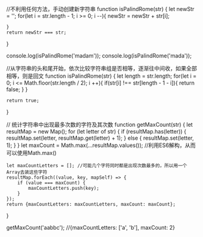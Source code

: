 //不利用任何方法，手动创建新字符串
function isPalindRome(str) {
    let newStr = '';
    for(let i = str.length - 1; i >= 0; i --){
        newStr = newStr + str[i];

    }
    return newStr === str;

}

console.log(isPalindRome('madam'));
console.log(isPalindRome('mada')); 


//从字符串的头和尾开始，依次比较字符串组是否相等，逐渐往中间收，如果全部相等，则是回文
function isPalindRome(str) {
    let length = str.length;
    for(let i = 0; i <= Math.floor(str.length / 2); i ++){
        if(str[i] !== str[length - 1 - i]){
            return false;
        }
    }

    return true;

}


// 统计字符串中出现最多次数的字符及其次数
function getMaxCount(str) {
    let resultMap = new Map();
    for (let letter of str) {
        if (resultMap.has(letter)) {
            resultMap.set(letter, resultMap.get(letter) + 1);
        } else {
            resultMap.set(letter, 1);
        }
    }
    let maxCount = Math.max(...resultMap.values()); //利用ES6解构，从而可以使用Math.max()

    let maxCountLetters = []; //可能几个字符同时都是出现次数最多的，所以用一个Array去装这些字符
    resultMap.forEach((value, key, mapSelf) => {
        if (value === maxCount) {
            maxCountLetters.push(key);
        }
    });
    return {maxCountLetters: maxCountLetters, maxCount: maxCount};
}

getMaxCount('aabbc'); //{maxCountLetters: ['a', 'b'], maxCount: 2}